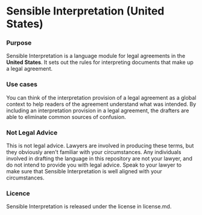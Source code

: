 # Sensible Interpretation (United States) 

### Purpose

Sensible Interpretation is a language module for legal agreements in the **United States**. It sets out the rules for interpreting documents that make up a legal agreement.

### Use cases

You can think of the interpretation provision of a legal agreement as a global context to help readers of the agreement understand what was intended. By including an interpretation provision in a legal agreement, the drafters are able to eliminate common sources of confusion.

### Not Legal Advice

This is not legal advice. Lawyers are involved in producing these terms, but they obviously aren't familiar with your circumstances. Any individuals involved in drafting the language in this repository are not your lawyer, and do not intend to provide you with legal advice. Speak to your lawyer to make sure that Sensible Interpretation is well aligned with your circumstances.

### Licence

Sensible Interpretation is released under the license in license.md.

